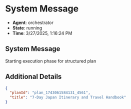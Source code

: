 # System Message

- **Agent**: orchestrator
- **State**: running
- **Time**: 3/27/2025, 1:16:24 PM

## System Message

Starting execution phase for structured plan

## Additional Details

```json
{
  "planId": "plan_1743061584131_4561",
  "title": "7-Day Japan Itinerary and Travel Handbook"
}
```

